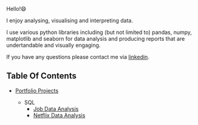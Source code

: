 Hello!😄

I enjoy analysing, visualising and interpreting data.

I use various python libraries including (but not limited to) pandas, numpy, matplotlib and seaborn for data analysis and producing reports that are undertandable and visually engaging.

If you have any questions please contact me via [linkedin](https://www.linkedin.com/in/vernyuy-yenwo-molo-7b965b47/).


## Table Of Contents
- [Portfolio Projects](https://github.com/ArkylTrulock/Analytics_VYM_AX)
   
   - SQL
     - [Job Data Analysis]()
     - [Netflix Data Analysis]()
